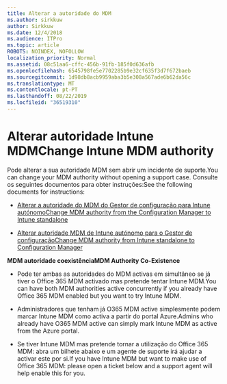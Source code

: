 ```yaml
---
title: Alterar a autoridade do MDM
ms.author: sirkkuw
author: Sirkkuw
ms.date: 12/4/2018
ms.audience: ITPro
ms.topic: article
ROBOTS: NOINDEX, NOFOLLOW
localization_priority: Normal
ms.assetid: 08c51aa6-cffc-456b-91fb-185f0d636afb
ms.openlocfilehash: 6545798fe5e7702285b9e32cf635f3d7f672baeb
ms.sourcegitcommit: 1d98db8acb9959aba3b5e308a567ade6b62da56c
ms.translationtype: MT
ms.contentlocale: pt-PT
ms.lasthandoff: 08/22/2019
ms.locfileid: "36519310"
---
```

# <a name="change-intune-mdm-authority"></a><span data-ttu-id="b3081-102">Alterar autoridade Intune MDM</span><span class="sxs-lookup"><span data-stu-id="b3081-102">Change Intune MDM authority</span></span>

<span data-ttu-id="b3081-103">Pode alterar a sua autoridade MDM sem abrir um incidente de suporte.</span><span class="sxs-lookup"><span data-stu-id="b3081-103">You can change your MDM authority without opening a support case.</span></span> <span data-ttu-id="b3081-104">Consulte os seguintes documentos para obter instruções:</span><span class="sxs-lookup"><span data-stu-id="b3081-104">See the following documents for instructions:</span></span>
  
- [<span data-ttu-id="b3081-105">Alterar a autoridade do MDM do Gestor de configuração para Intune autónomo</span><span class="sxs-lookup"><span data-stu-id="b3081-105">Change MDM authority from the Configuration Manager to Intune standalone</span></span>](https://docs.microsoft.com/sccm/mdm/deploy-use/migrate-change-mdm-authority)
    
- [<span data-ttu-id="b3081-106">Alterar autoridade MDM de Intune autónomo para o Gestor de configuração</span><span class="sxs-lookup"><span data-stu-id="b3081-106">Change MDM authority from Intune standalone to Configuration Manager</span></span>](https://docs.microsoft.com/sccm/mdm/deploy-use/change-mdm-authority)
    
 <span data-ttu-id="b3081-107">**MDM autoridade coexistência**</span><span class="sxs-lookup"><span data-stu-id="b3081-107">**MDM Authority Co-Existence**</span></span>
  
- <span data-ttu-id="b3081-108">Pode ter ambas as autoridades do MDM activas em simultâneo se já tiver o Office 365 MDM activado mas pretende tentar Intune MDM.</span><span class="sxs-lookup"><span data-stu-id="b3081-108">You can have both MDM authorities active concurrently if you already have Office 365 MDM enabled but you want to try Intune MDM.</span></span>
    
- <span data-ttu-id="b3081-109">Administradores que tenham já O365 MDM active simplesmente podem marcar Intune MDM como activa a partir do portal Azure.</span><span class="sxs-lookup"><span data-stu-id="b3081-109">Admins who already have O365 MDM active can simply mark Intune MDM as active from the Azure portal.</span></span>
    
- <span data-ttu-id="b3081-110">Se tiver Intune MDM mas pretende tornar a utilização do Office 365 MDM: abra um bilhete abaixo e um agente de suporte irá ajudar a activar este por si.</span><span class="sxs-lookup"><span data-stu-id="b3081-110">If you have Intune MDM but want to make use of Office 365 MDM: please open a ticket below and a support agent will help enable this for you.</span></span>
    

